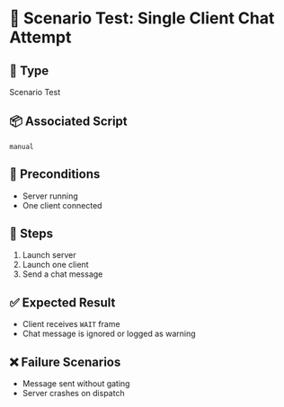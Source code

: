 # 🧪 Scenario Test: Single Client Chat Attempt

## 📍 Type
Scenario Test

## 📦 Associated Script
`manual`

## 🔧 Preconditions
- Server running
- One client connected

## 🔄 Steps
1. Launch server
2. Launch one client
3. Send a chat message

## ✅ Expected Result
- Client receives `WAIT` frame
- Chat message is ignored or logged as warning

## ❌ Failure Scenarios
- Message sent without gating
- Server crashes on dispatch
